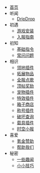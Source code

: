 * [首页](README.md)
* 听闻
    * [DripDrop](about.md)
* 初遇
    * [游戏安装](installgame.md)
    * [入服指南](joinproblem.md)
* 初知
    * [基础指令](command.md)
    * [常问问题](question.md)
* 相识
    * [领地插件](residence.md)
    * [拓展物品](itemsadder.md)
    * [全服点歌](allmusic.md)
    * [顶帖奖励](bbstopper.md)
    * [宠物插件](companions.md)
    * [特效插件](procosmetics.md)
    * [箱子商店](quickshop.md)
    * [称号插件](tags.md)
    * [破坏查询](coreprotect.md)
    * [载具插件](vehicles.md)
    * [时空小报](news.md)
* 喜爱
    * [氪金赞助](donate.md)
    * [帮助我们](helpus.md)
* 秘密
    * [一些趣闻](eggs.md)
    * [小小技巧](tips.md)